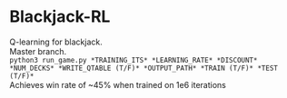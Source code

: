 # Blackjack-RL
 Q-learning for blackjack.  
Master branch.  
`python3 run_game.py *TRAINING_ITS* *LEARNING_RATE* *DISCOUNT* *NUM_DECKS* *WRITE_QTABLE (T/F)* *OUTPUT_PATH* *TRAIN (T/F)* *TEST (T/F)*`   
Achieves win rate of ~45% when trained on 1e6 iterations
